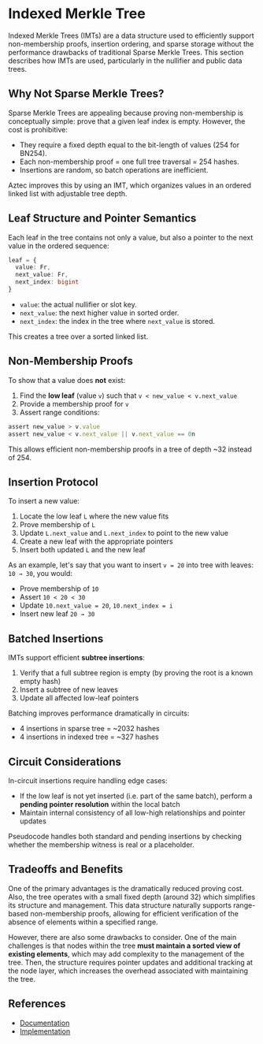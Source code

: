 # Indexed Merkle Tree

Indexed Merkle Trees (IMTs) are a data structure used to efficiently support non-membership proofs, insertion ordering, and sparse storage without the performance drawbacks of traditional Sparse Merkle Trees. This section describes how IMTs are used, particularly in the nullifier and public data trees.

## Why Not Sparse Merkle Trees?

Sparse Merkle Trees are appealing because proving non-membership is conceptually simple: prove that a given leaf index is empty. However, the cost is prohibitive:

* They require a fixed depth equal to the bit-length of values (254 for BN254).
* Each non-membership proof = one full tree traversal = 254 hashes.
* Insertions are random, so batch operations are inefficient.

Aztec improves this by using an IMT, which organizes values in an ordered linked list with adjustable tree depth.

## Leaf Structure and Pointer Semantics

Each leaf in the tree contains not only a value, but also a pointer to the next value in the ordered sequence:

```ts
leaf = {
  value: Fr,
  next_value: Fr,
  next_index: bigint
}
```

* `value`: the actual nullifier or slot key.
* `next_value`: the next higher value in sorted order.
* `next_index`: the index in the tree where `next_value` is stored.

This creates a tree over a sorted linked list.

## Non-Membership Proofs

To show that a value does **not** exist:

1. Find the **low leaf** (value `v`) such that `v < new_value < v.next_value`
2. Provide a membership proof for `v`
3. Assert range conditions:

```ts
assert new_value > v.value
assert new_value < v.next_value || v.next_value == 0n
```

This allows efficient non-membership proofs in a tree of depth \~32 instead of 254.

## Insertion Protocol

To insert a new value:

1. Locate the low leaf `L` where the new value fits
2. Prove membership of `L`
3. Update `L.next_value` and `L.next_index` to point to the new value
4. Create a new leaf with the appropriate pointers
5. Insert both updated `L` and the new leaf

As an example, let's say that you want to insert `v = 20` into tree with leaves: `10 → 30`, you would:

* Prove membership of `10`
* Assert `10 < 20 < 30`
* Update `10.next_value = 20`, `10.next_index = i`
* Insert new leaf `20 → 30`

## Batched Insertions

IMTs support efficient **subtree insertions**:

1. Verify that a full subtree region is empty (by proving the root is a known empty hash)
2. Insert a subtree of new leaves
3. Update all affected low-leaf pointers

Batching improves performance dramatically in circuits:

* 4 insertions in sparse tree = \~2032 hashes
* 4 insertions in indexed tree = \~327 hashes

## Circuit Considerations

In-circuit insertions require handling edge cases:

* If the low leaf is not yet inserted (i.e. part of the same batch), perform a **pending pointer resolution** within the local batch
* Maintain internal consistency of all low-high relationships and pointer updates

Pseudocode handles both standard and pending insertions by checking whether the membership witness is real or a placeholder.

## Tradeoffs and Benefits

One of the primary advantages is the dramatically reduced proving cost. Also, the tree operates with a small fixed depth (around 32) which simplifies its structure and management. This data structure naturally supports range-based non-membership proofs, allowing for efficient verification of the absence of elements within a specified range. 

However, there are also some drawbacks to consider. One of the main challenges is that nodes within the tree **must maintain a sorted view of existing elements**, which may add complexity to the management of the tree. Then, the structure requires pointer updates and additional tracking at the node layer, which increases the overhead associated with maintaining the tree.

## References

- [Documentation](https://github.com/AztecProtocol/aztec-packages/blob/next/docs/versioned_docs/version-Latest/aztec/concepts/advanced/storage/indexed_merkle_tree.mdx)
- [Implementation](https://github.com/AztecProtocol/aztec-packages/blob/next/yarn-project/foundation/src/trees/indexed_merkle_tree.ts)
